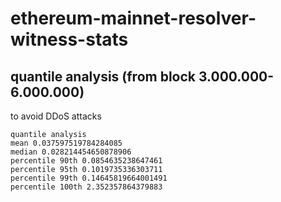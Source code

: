 # ethereum-mainnet-resolver-witness-stats

## quantile analysis (from block 3.000.000-6.000.000)

to avoid DDoS attacks
```
quantile analysis
mean 0.037597519784284085
median 0.028214454650878906
percentile 90th 0.0854635238647461
percentile 95th 0.1019735336303711
percentile 99th 0.14645819664001491
percentile 100th 2.352357864379883
```
